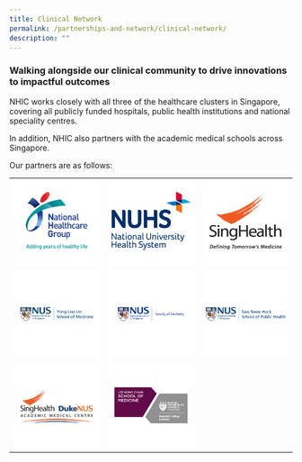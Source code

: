 ```yaml
---
title: Clinical Network
permalink: /partnerships-and-network/clinical-network/
description: ""
---
```

### **Walking alongside our clinical community to drive innovations to impactful outcomes**

NHIC works closely with all three of the healthcare clusters in Singapore, covering all publicly funded hospitals, public health institutions and national speciality centres. 

In addition, NHIC also partners with the academic medical schools across Singapore. 

Our partners are as follows:

<table>
   <tbody>
      <tr>
         <td style="width:33%">
            <a href="https://corp.nhg.com.sg/Pages/default.aspx">
            <img src="/images/Partners%20Icons/Clinical%20Network/clinical%20network%20logos_nhg.png">
            </a>
         </td>
         <td style="width:33%">
            <a href="https://www.nuhs.edu.sg/Pages/Home.aspx">
            <img src="/images/Partners%20Icons/Clinical%20Network/clinical%20network%20logos_nuhs.png">
            </a>
         </td>
         <td style="width:33%">
            <a href="https://www.singhealth.com.sg/">
            <img src="/images/Partners%20Icons/Clinical%20Network/clinical%20network%20logos_singhealth.png">
            </a>
         </td>
      </tr>
      <tr>
         <td style="width:33%">
            <a href="https://medicine.nus.edu.sg/">
            <img src="/images/Partners%20Icons/Clinical%20Network/clinical%20network%20logos_yll.png">
            </a>
         </td>
         <td style="width:33%">
            <a href="https://www.dentistry.nus.edu.sg/">
            <img src="/images/Partners%20Icons/Clinical%20Network/clinical%20network%20logos_dentristry.png">
            </a>
         </td>
         <td style="width:33%">
            <a href="https://sph.nus.edu.sg/">
            <img src="/images/Partners%20Icons/Clinical%20Network/clinical%20network%20logos_sshsps.png">
            </a>
         </td>
      </tr>
      <tr>
         <td style="width:33%">
            <a href="https://www.duke-nus.edu.sg/">
            <img src="/images/Partners%20Icons/Clinical%20Network/clinical%20network%20logos_amc.png">
            </a>
         </td>
         <td style="width:33%">
            <a href="https://www.ntu.edu.sg/medicine">
            <img src="/images/Partners%20Icons/Clinical%20Network/clinical%20network%20logos_lkc.png">
            </a>
         </td>
      </tr>
   </tbody>
</table>